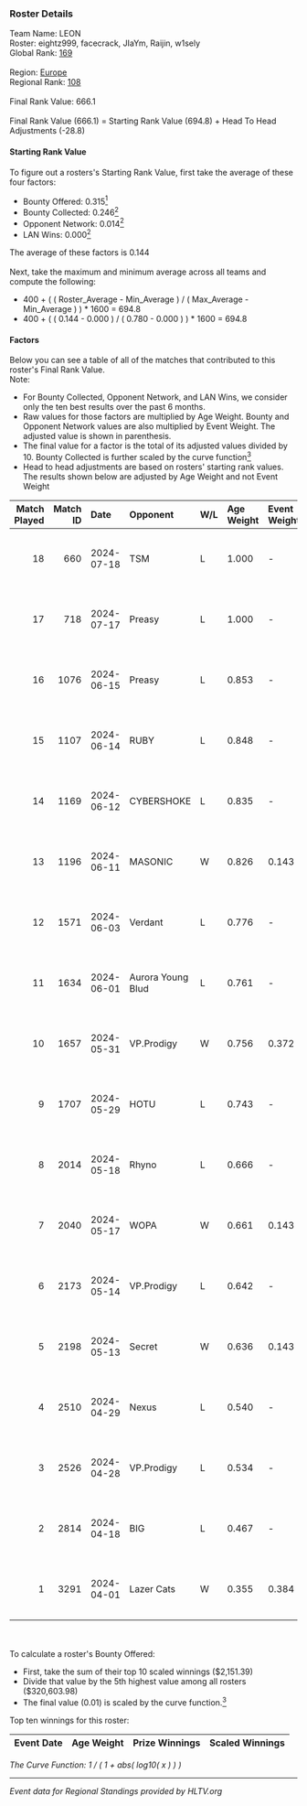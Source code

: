 ### Roster Details<br />
Team Name: LEON<br />
Roster: eightz999, facecrack, JIaYm, Raijin, w1sely<br />
Global Rank: [169](../standings_global.md)<br />
<br />
Region: [Europe]( ../standings_europe.md)<br />
Regional Rank: [108]( ../standings_europe.md)<br />
<br />
Final Rank Value:  666.1<br />
<br />
Final Rank Value (666.1) = Starting Rank Value (694.8) + Head To Head Adjustments (-28.8)<br />

#### Starting Rank Value<br />
To figure out a rosters's Starting Rank Value, first take the average of these four factors:<br />
- Bounty Offered: 0.315[<sup>1</sup>](#table2)
- Bounty Collected: 0.246[<sup>2</sup>](#table1)
- Opponent Network: 0.014[<sup>2</sup>](#table1)
- LAN Wins: 0.000[<sup>2</sup>](#table1)

The average of these factors is 0.144<br />
<br />
Next, take the maximum and minimum average across all teams and compute the following:<br />
- 400 + ( ( Roster_Average - Min_Average ) / ( Max_Average - Min_Average ) ) * 1600 = 694.8
- 400 + ( ( 0.144 - 0.000 ) / ( 0.780 - 0.000 ) ) * 1600 = 694.8


#### Factors<br />
Below you can see a table of all of the matches that contributed to this roster's Final Rank Value.<br />
Note:<br />

- For Bounty Collected, Opponent Network, and LAN Wins, we consider only the ten best results over the past 6 months.
- Raw values for those factors are multiplied by Age Weight. Bounty and Opponent Network values are also multiplied by Event Weight. The adjusted value is shown in parenthesis.
- The final value for a factor is the total of its adjusted values divided by 10. Bounty Collected is further scaled by the curve function[<sup>3</sup>](#curveFunction)
- Head to head adjustments are based on rosters' starting rank values. The results shown below are adjusted by Age Weight and not Event Weight
<span id="table1"></span><br />


| Match Played | Match ID | Date       | Opponent          | W/L | Age Weight | Event Weight | Bounty Collected | Opponent Network | LAN Wins  | H2H Adj. | Roster                                      |
| -: | -: | :- | :- | :- | :- | :- | :- | :- | :- | -: | :- |
|           18 |      660 | 2024-07-18 | TSM               | L   | 1.000      | -            | -                | -                | -         |    -3.23 | eightz999, facecrack, JIaYm, Raijin, w1sely |
|           17 |      718 | 2024-07-17 | Preasy            | L   | 1.000      | -            | -                | -                | -         |   -11.07 | eightz999, facecrack, JIaYm, Raijin, w1sely |
|           16 |     1076 | 2024-06-15 | Preasy            | L   | 0.853      | -            | -                | -                | -         |    -9.58 | eightz999, facecrack, JIaYm, Raijin, w1sely |
|           15 |     1107 | 2024-06-14 | RUBY              | L   | 0.848      | -            | -                | -                | -         |    -6.22 | eightz999, facecrack, JIaYm, Raijin, w1sely |
|           14 |     1169 | 2024-06-12 | CYBERSHOKE        | L   | 0.835      | -            | -                | -                | -         |    -6.77 | eightz999, facecrack, JIaYm, Raijin, w1sely |
|           13 |     1196 | 2024-06-11 | MASONIC           | W   | 0.826      | 0.143        | 0.009 (0.001)    | 0.083 (0.010)    | 0 (0.000) |    15.61 | eightz999, facecrack, JIaYm, Raijin, w1sely |
|           12 |     1571 | 2024-06-03 | Verdant           | L   | 0.776      | -            | -                | -                | -         |    -5.58 | eightz999, facecrack, JIaYm, Raijin, w1sely |
|           11 |     1634 | 2024-06-01 | Aurora Young Blud | L   | 0.761      | -            | -                | -                | -         |    -7.19 | eightz999, facecrack, JIaYm, Raijin, w1sely |
|           10 |     1657 | 2024-05-31 | VP.Prodigy        | W   | 0.756      | 0.372        | 0.025 (0.007)    | 0.392 (0.110)    | 0 (0.000) |    18.65 | eightz999, facecrack, JIaYm, Raijin, w1sely |
|            9 |     1707 | 2024-05-29 | HOTU              | L   | 0.743      | -            | -                | -                | -         |   -12.11 | eightz999, facecrack, JIaYm, Raijin, w1sely |
|            8 |     2014 | 2024-05-18 | Rhyno             | L   | 0.666      | -            | -                | -                | -         |    -3.55 | eightz999, facecrack, JIaYm, Raijin, w1sely |
|            7 |     2040 | 2024-05-17 | WOPA              | W   | 0.661      | 0.143        | 0.001 (0.000)    | 0.124 (0.012)    | 0 (0.000) |     8.44 | eightz999, facecrack, JIaYm, Raijin, w1sely |
|            6 |     2173 | 2024-05-14 | VP.Prodigy        | L   | 0.642      | -            | -                | -                | -         |    -5.36 | eightz999, facecrack, JIaYm, Raijin, w1sely |
|            5 |     2198 | 2024-05-13 | Secret            | W   | 0.636      | 0.143        | 0.000 (0.000)    | 0.056 (0.005)    | 0 (0.000) |     6.18 | eightz999, facecrack, JIaYm, Raijin, w1sely |
|            4 |     2510 | 2024-04-29 | Nexus             | L   | 0.540      | -            | -                | -                | -         |    -5.14 | eightz999, facecrack, JIaYm, Raijin, w1sely |
|            3 |     2526 | 2024-04-28 | VP.Prodigy        | L   | 0.534      | -            | -                | -                | -         |    -4.63 | eightz999, facecrack, JIaYm, Raijin, w1sely |
|            2 |     2814 | 2024-04-18 | BIG               | L   | 0.467      | -            | -                | -                | -         |    -0.51 | eightz999, facecrack, JIaYm, Raijin, w1sely |
|            1 |     3291 | 2024-04-01 | Lazer Cats        | W   | 0.355      | 0.384        | 0.002 (0.000)    | 0.000 (0.000)    | 0 (0.000) |     3.27 | eightz999, facecrack, JIaYm, Raijin, w1sely |

<br />
<span id="table2"></span><br />
To calculate a roster's Bounty Offered:<br />

- First, take the sum of their top 10 scaled winnings ($2,151.39)
- Divide that value by the 5th highest value among all rosters ($320,603.98)
- The final value (0.01) is scaled by the curve function.[<sup>3</sup>](#curveFunction)

Top ten winnings for this roster:<br />

| Event Date | Age Weight | Prize Winnings | Scaled Winnings |
| :- | -: | :- | :- |


<span id="curveFunction"></span>_The Curve Function: 1 / ( 1 + abs( log10( x ) ) )_<br />

---
_Event data for Regional Standings provided by HLTV.org_<br />

